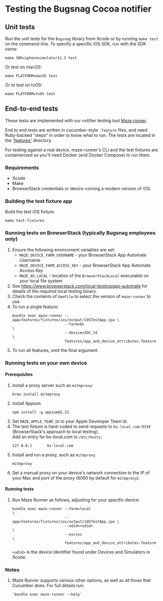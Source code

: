 # Testing the Bugsnag Cocoa notifier

## Unit tests

Run the unit tests for the `Bugsnag` library from Xcode or by running `make
test` on the command-line. To specify a specific iOS SDK, run with the SDK name:

    make SDK=iphonesimulator11.3 test

Or test on macOS:

    make PLATFORM=macOS test

Or to test on tvOS:

    make PLATFORM=tvOS test

## End-to-end tests

These tests are implemented with our notifier testing tool [Maze runner](https://github.com/bugsnag/maze-runner).

End to end tests are written in cucumber-style `.feature` files, and need Ruby-backed "steps" in order to know what to 
run. The tests are located in the ['features'](/features/) directory.

For testing against a real device, maze-runner's CLI and the test fixtures are containerized so you'll need Docker 
(and Docker Compose) to run them.

### Requirements

- Xcode
- Make
- BrowserStack credentials or device running a modern version of iOS.

### Building the test fixture app

Build the test iOS fixture:
 ```shell script
 make test-fixtures
 ```

### Running tests on BrowserStack (typically Bugsnag employees only)

1. Ensure the following environment variables are set:
    - `MAZE_DEVICE_FARM_USERNAME` - your BrowserStack App Automate Username
    - `MAZE_DEVICE_FARM_ACCESS_KEY` - your BrowserStack App Automate Access Key
    - `MAZE_BS_LOCAL` - location of the `BrowserStackLocal` executable on your local file system
2. See https://www.browserstack.com/local-testing/app-automate for details of the required local testing binary.
3. Check the contents of `Gemfile` to select the version of `maze-runner` to use
4. To run a single feature:
    ```shell script
    bundle exec maze-runner --app=features/fixtures/ios/output/iOSTestApp.ipa \
                            --farm=bs                                         \
                            --device=IOS_14                                   \
                            features/app_and_device_attributes.feature
    ```
5. To run all features, omit the final argument.

### Running tests on your own device

#### Prerequisites

1. Install a proxy server such as `mitmproxy`:
   ```shell script
   brew install mitmproxy
   ```
2. Install Appium 
   ```
   npm install -g appium@1.21
   ```
3. Set `MAZE_APPLE_TEAM_ID` to your Apple Developer Team Id.
4. The test fixture is hard-coded to send requests to `bs-local.com:9339` (BrowserStack's approach to local testing).  
   Add an entry for bs-local.com to `/etc/hosts`:
   ```
   127.0.0.1       bs-local.com
   ```
5. Install and run a proxy, such as `mitmproxy`
    ```shell script
   mitmproxy
   ```
6. Set a manual proxy on your device's network connection to the IP of your Mac and port of the proxy 
   (8080 by default for `mitmproxy`).
 
#### Running tests

1. Run Maze Runner as follows, adjusting for your specific device:
    ```shell script
    bundle exec maze-runner --farm=local                                      \
                            --app=features/fixtures/ios/output/iOSTestApp.ipa \
                            --udid=<udid>                                     \
                            --os=ios                                          \
                            features/app_and_device_attributes.feature
    ```
   `<udid>` is the device Identifier found under Devices and Simulators in Xcode.

### Notes

1. Maze Runner supports various other options, as well as all those that Cucumber does. For full details run:
    ```shell script
    `bundle exec maze-runner --help`
    ```
